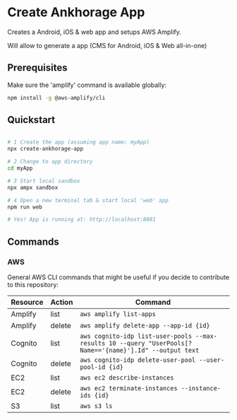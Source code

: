 # Create Ankhorage App

Creates a Android, iOS & web app and setups AWS Amplify.

Will allow to generate a app (CMS for Android, iOS & Web all-in-one)

## Prerequisites

Make sure the 'amplify' command is available globally:

```sh
npm install -g @aws-amplify/cli
```

## Quickstart

```sh

# 1 Create the app (assuming app name: myApp)
npx create-ankhorage-app

# 2 Change to app directory
cd myApp

# 3 Start local sandbox
npx ampx sandbox

# 4 Open a new terminal tab & start local 'web' app
npm run web

# Yes! App is running at: http://localhost:8081
```

## Commands

### AWS

General AWS CLI commands that might be useful if you decide to contribute to this repository:

| Resource | Action | Command |
|----------|--------|---------|
| Amplify | list | `aws amplify list-apps` |
| Amplify | delete | `aws amplify delete-app --app-id {id}` |
| Cognito | list | `aws cognito-idp list-user-pools --max-results 10 --query "UserPools[?Name=='{name}'].Id" --output text` |
| Cognito | delete | `aws cognito-idp delete-user-pool --user-pool-id {id}` |
| EC2 | list | `aws ec2 describe-instances` |
| EC2 | delete | `aws ec2 terminate-instances --instance-ids {id}` |
| S3 | list | `aws s3 ls` |
